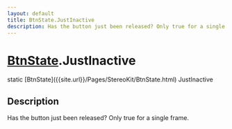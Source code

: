 ```yaml
---
layout: default
title: BtnState.JustInactive
description: Has the button just been released? Only true for a single frame.
---
```

# [BtnState]({{site.url}}/Pages/StereoKit/BtnState.html).JustInactive

<div class='signature' markdown='1'>
static [BtnState]({{site.url}}/Pages/StereoKit/BtnState.html) JustInactive
</div>

## Description
Has the button just been released? Only true for a single frame.

